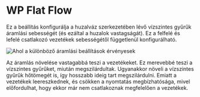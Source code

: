 # WP Flat Flow

Ez a beállítás konfigurálja a huzalváz szerkezetében lévő vízszintes gyűrűk áramlási sebességét (és ezáltal a huzalok vastagságát). Ez a felfelé és lefelé csatlakozó vezetékek sebességétől függetlenül konfigurálható.

![Ahol a különböző áramlási beállítások érvényesek](../images/wireframe_flow.svg)

Az áramlás növelése vastagabbá teszi a vezetékeket. Ez merevebbé teszi a vízszintes gyűrűket, miután megszilárdultak. Ugyanakkor növeli a vízszintes gyűrűk hőtömegét is, így hosszabb ideig tart megszilárdulni. Emiatt a vezetékek leereszkednek, és csökken a nyomtatás megbízhatósága, mivel előfordulhat, hogy ekkor már nem csatlakoznak megfelelően a vezetékek.
